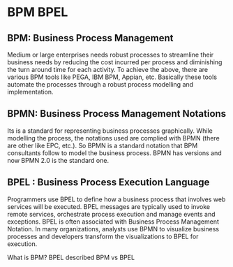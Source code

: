 # BPM BPEL

## BPM: Business Process Management
Medium or large enterprises needs robust processes to streamline their business needs by reducing the cost incurred per process and diminishing the turn around time for each activity.
To achieve the above, there are various BPM tools like PEGA, IBM BPM, Appian, etc. Basically these tools automate the processes through a robust process modelling and implementation.

## BPMN: Business Process Management Notations
Its is a standard for representing business processes graphically. While modelling the process, the notations used are complied with BPMN (there are other like EPC, etc.). So BPMN is a standard notation that BPM consultants follow to model the business process. BPMN has versions and now BPMN 2.0 is the standard one.

## BPEL : Business Process Execution Language
Programmers use BPEL to define how a business process that involves web services will be executed. BPEL messages are typically used to invoke remote services, orchestrate process execution and manage events and exceptions. BPEL is often associated with Business Process Management Notation. In many organizations, analysts use BPMN to visualize business processes and developers transform the visualizations to BPEL for execution.

<BadgeLink colorScheme='yellow' badgeText='Read' href='https://www.redhat.com/en/topics/automation/what-is-business-process-management'>What is BPM?</BadgeLink>
<BadgeLink colorScheme='yellow' badgeText='Read' href='https://www.ibm.com/docs/en/baw/19.x?topic=SS8JB4_19.x/com.ibm.wbpm.wid.main.doc/prodoverview/topics/cbpelproc.html'>BPEL described</BadgeLink>
<BadgeLink badgeText='Watch' href='https://www.youtube.com/watch?v=V6nr5dnb1JQ'>BPM vs BPEL</BadgeLink>
